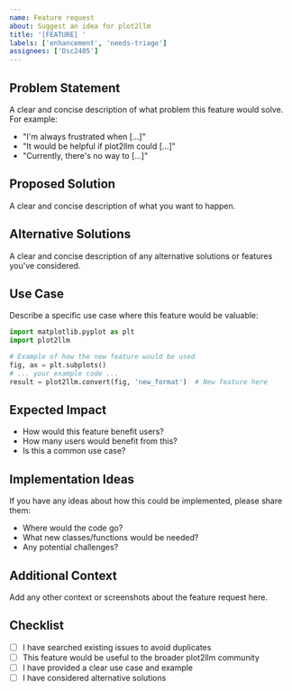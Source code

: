 ```yaml
---
name: Feature request
about: Suggest an idea for plot2llm
title: '[FEATURE] '
labels: ['enhancement', 'needs-triage']
assignees: ['Osc2405']
---
```


## Problem Statement

A clear and concise description of what problem this feature would solve. For example:
- "I'm always frustrated when [...]"
- "It would be helpful if plot2llm could [...]"
- "Currently, there's no way to [...]"

## Proposed Solution

A clear and concise description of what you want to happen.

## Alternative Solutions

A clear and concise description of any alternative solutions or features you've considered.

## Use Case

Describe a specific use case where this feature would be valuable:

```python
import matplotlib.pyplot as plt
import plot2llm

# Example of how the new feature would be used
fig, ax = plt.subplots()
# ... your example code ...
result = plot2llm.convert(fig, 'new_format')  # New feature here
```

## Expected Impact

- How would this feature benefit users?
- How many users would benefit from this?
- Is this a common use case?

## Implementation Ideas

If you have any ideas about how this could be implemented, please share them:

- Where would the code go?
- What new classes/functions would be needed?
- Any potential challenges?

## Additional Context

Add any other context or screenshots about the feature request here.

## Checklist

- [ ] I have searched existing issues to avoid duplicates
- [ ] This feature would be useful to the broader plot2llm community
- [ ] I have provided a clear use case and example
- [ ] I have considered alternative solutions 